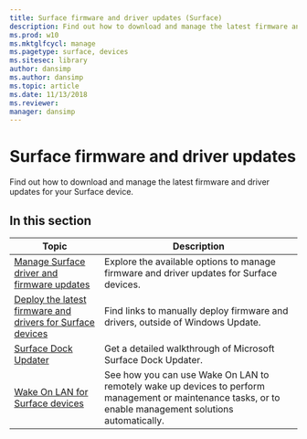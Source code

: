 ```yaml
---
title: Surface firmware and driver updates (Surface)
description: Find out how to download and manage the latest firmware and driver updates for your Surface device.
ms.prod: w10
ms.mktglfcycl: manage
ms.pagetype: surface, devices
ms.sitesec: library
author: dansimp
ms.author: dansimp
ms.topic: article
ms.date: 11/13/2018
ms.reviewer: 
manager: dansimp
---
```


# Surface firmware and driver updates

Find out how to download and manage the latest firmware and driver updates for your Surface device.

## In this section

| Topic | Description |
| --- | --- |
| [Manage Surface driver and firmware updates](manage-surface-pro-3-firmware-updates.md)| Explore the available options to manage firmware and driver updates for Surface devices.|
| [Deploy the latest firmware and drivers for Surface devices](deploy-the-latest-firmware-and-drivers-for-surface-devices.md)| Find links to manually deploy firmware and drivers, outside of Windows Update. | 
| [Surface Dock Updater](surface-dock-updater.md)| Get a detailed walkthrough of Microsoft Surface Dock Updater.|
|[Wake On LAN for Surface devices](wake-on-lan-for-surface-devices.md) | See how you can use Wake On LAN to remotely wake up devices to perform management or maintenance tasks, or to enable management solutions automatically. |

